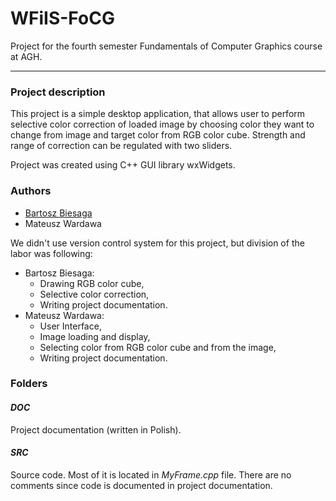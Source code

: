 # WFiIS-FoCG
Project for the fourth semester Fundamentals of Computer Graphics course at AGH.
___
### Project description
This project is a simple desktop application, that allows user to perform selective color correction of loaded image by choosing color they want to change from image and target color from RGB color cube. Strength and range of correction can be regulated with two sliders.

Project was created using C++ GUI library wxWidgets.

### Authors
- [Bartosz Biesaga](https://github.com/Bartosz-Biesaga)
- Mateusz Wardawa
  
We didn't use version control system for this project, but division of the labor was following:
- Bartosz Biesaga:
  - Drawing RGB color cube,
  - Selective color correction,
  - Writing project documentation.
- Mateusz Wardawa:
  - User Interface,
  - Image loading and display,
  - Selecting color from RGB color cube and from the image,
  - Writing project documentation.
### Folders
####  *DOC*
Project documentation (written in Polish).

#### *SRC*
Source code. Most of it is located in *MyFrame.cpp* file. There are no comments since code is documented in project documentation.

